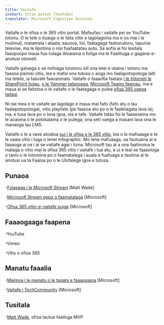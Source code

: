 ```yaml
---
title: Vaitafe
inshort: Vitio portal [YouTube]
translator: Microsoft Cognitive Services
---
```



Vaitafe o le ofisa o le 365 vitio portal. Mafaufau i vaitafe pei se YouTube totonu. O le tele o ituaiga o le faila vitio e lagolagoina ma e oo mai i le mulimuli, matamata i alaata, saunoa, lisi, faatagaga faatonutonu, tapunia televise, ma le lipotiina o nisi fuafaatatau autu. Sa aofia ai foi lesitala faaopoopo maua fua-tulaga Aloaiaina o foliga ma le Faaliliuga o gagana-e-anotusi otometi.

Vaitafe galuega o se nofoaga tutotonu sili ona lelei e utaina i totonu ma faasoa pisinisi vitio, lea e mafai ona tutusa o aoga mo faalapotopotoga laiti ma tetele, ia taavale faavaomalo. Vaitafe o faaaofia faatasi [i le Initoneti le SharePoint itulau](https://docs.microsoft.com/en-us/stream/embed-video-sharepoint), [o le Yammer talanoaga](https://stream.microsoft.com/en-us/blog/share-on-yammer/), [Microsoft Teams faamau](https://docs.microsoft.com/en-us/stream/embed-video-microsoft-teams), ma e maua ai se faitotoa o le vaitafe o le faatagaga e pulea [ofisa 365 vaega taitasi](http://icsh.pt/O365groups).

Ni nai mea e le vaitafe ae lagolago e maua mai fafo (fafo atu o lau faalapotopotoga), vitio playlists (pe faasoa atu po o le faaletagata lava ia), ma, e tusa lava po o lona igoa, ola e tafe. Vaitafe tatau foi le faaseseina mo le aoaoina o le polokalama o le pulega; ona seti vaega a masani lava ona le manaoga lau LMS.

Vaitafe o le a vave atoatoa [sui i le ofisa o le 365 vitio](https://docs.microsoft.com/en-us/stream/migrate-from-office-365), lea o le mafuaaga e te le vaaia vitio i luga o lenei infographic. Mo lena mafuaaga, ua fautuaina ai e faaaoga ai na i ai se vaitafe agai i luma. Microsoft tau ai a ona faatinoina le malaga o vitio mai le ofisa 365 vitio i vaitafe i tua atu, e ui e leai se faasologa o taimi o le lolomiina po o faamatalaga i auala e fuafuaga e taulima ai le anotusi ua ta Faalua po o le Ulufalega igoa e tutusa.

Punaoa
---------

-[Folasaga i le Microsoft Stream](https://www.linkedin.com/pulse/stream-video-portal-now-available-matt-wade/)
    \[Matt Wade\]

-[Microsoft Stream pepa o faamatalaga](https://docs.microsoft.com/en-us/stream/)
    \[Microsoft\]

-[Ofisa 365 vitio-e-vaitafe suiga](https://docs.microsoft.com/en-us/stream/migrate-from-office-365)
    \[Microsoft\]

Faaaogaaga faapena
--------------------

-YouTube

-Vimeo

-Vitio o ofisa 365

Manatu faaalia
---------

-[Maimoa i le manatu o le tagata e faaaogaina](https://techcommunity.microsoft.com/t5/Microsoft-Stream-Ideas/idb-p/StreamIdeas)
    \[Microsoft\]

-[Vaitafe i TechCommunity](https://techcommunity.microsoft.com/t5/Microsoft-Stream-Ideas/idb-p/StreamIdeas)
    \[Microsoft\]

Tusitala
---------

-[Matt Wade](https://www.linkedin.com/in/thatmattwade/), ofisa tautua faailoga MVP


